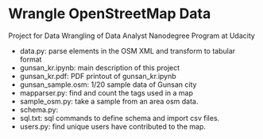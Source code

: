 # Wrangle OpenStreetMap Data

Project for Data Wrangling of Data Analyst Nanodegree Program at Udacity

* data.py: parse elements in the OSM XML and transform to tabular format
* gunsan_kr.ipynb: main description of this project
* gunsan_kr.pdf: PDF printout of gunsan_kr.ipynb
* gunsan_sample.osm: 1/20 sample data of Gunsan city
* mapparser.py: find and count the tags used in a map 
* sample_osm.py: take a sample from an area osm data.
* schema.py: 
* sql.txt: sql commands to define schema and import csv files.
* users.py: find unique users have contributed to the map.

